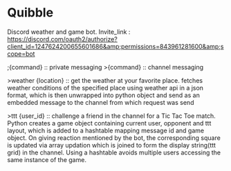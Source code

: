 # Quibble
Discord weather and game bot. Invite_link : https://discord.com/oauth2/authorize?client_id=1247624200655601686&amp;permissions=843961281600&amp;scope=bot

;{command} :: private messaging
\>{command} :: channel messaging

\>weather {location} :: get the weather at your favorite place.
      fetches weather conditions of the specified place using weather api in a json format, which is then unwrapped into python object and send as an embedded message to the channel from which request was send

\>ttt {user_id} :: challenge a friend in the channel for a Tic Tac Toe match.
      Python creates a game object containing current user, opponent and ttt layout, which is added to a hashtable mapping message id and game object. On giving reaction mentioned by the bot, the corresponding square is updated via array updation which is joined to form the display string(ttt grid) in the channel. Using a hashtable avoids multiple users accessing the same instance of the game. 

